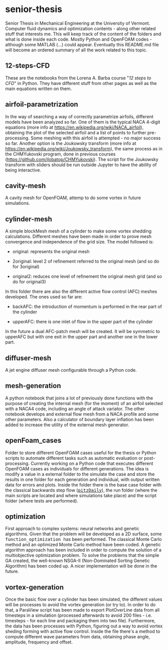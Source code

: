 # senior-thesis
Senior Thesis in Mechanical Engineering at the University of Vermont. Computer fluid dynamics and optimization contents - along other related stuff that interests me. This will keep track of the content of the folders and what is done inside each code. Mostly Python and OpenFOAM codes - although some MATLAB (...) could appear. Eventually this README.md file will become an ordered summary of all the work related to this topic.
 
## 12-steps-CFD
These are the notebooks from the Lorena A. Barba course "*12 steps to CFD*" in Python. They have different stuff from other pages as well as the main equations written on them.


## airfoil-parametrization
In the way of searching a way of correctly parametrize airfoils, different models have been analyzed so far. One of them is the typical NACA 4-digit equations (more info at <https://en.wikipedia.org/wiki/NACA_airfoil>), obtaining the plot of the selected airfoil and a list of points to further pre-processing. Some meshing with this airfoil is attempted - no major success so far. Another option is the Joukowsky transform (more info at <https://en.wikipedia.org/wiki/Joukowsky_transform>), the same process as in the CHMYukovski program, done in previous courses (<https://github.com/jlobatop/CHMYukovski>). The script for the Joukowsky transform with sliders should be run outside Jupyter to have the ability of being interactive.

## cavity-mesh
A cavity mesh for OpenFOAM, attemp to do some vortex in future simulations.

## cylinder-mesh
A simple blockMesh mesh of a cylinder to make some vortex shedding calculations. Different meshes have been made in order to prove mesh convergence and independence of the grid size. The model followed is: 

* original: represents the original mesh

* 2original: level 2 of refinement referred to the original mesh (and so do for 3original)

* original2: reduces one level of refinement the original mesh grid (and so do for original3)

In this folder there are also the different active flow control (AFC) meshes developed. The ones used so far are:

* backAFC: the introduction of momentum is performed in the rear part of the cylinder

* upperAFC: there is one inlet of flow in the upper part of the cylinder

In the future a dual AFC-patch mesh will be created. It will be symmetric to upperAFC but with one exit in the upper part and another one in the lower part. 

## diffuser-mesh
A jet engine diffuser mesh configurable through a Python code.

## mesh-generation
A python notebook that joins a lot of previously done functions with the purpose of creating the internal mesh (for the moment) of an airfoil selected with a NACA4 code, including an angle of attack variator. The other notebook develops and external flow mesh from a NACA profile and some other parameters. Also a calculator of boundary layer inflation has been added to increase the utility of the external mesh generator.


## openFoam_cases
Folder to store different OpenFOAM cases useful for the thesis or Python scripts to automate different tasks such as automatic evaluation or post-processing. Currently working on a Python code that executes different OpenFOAM cases as individuals for different generations. The idea is modify a value in a external folder to the simulate the case and store the results in one folder for each generation and individual, with output written data for errors and plots. Inside the folder there is the base case folder with the classical backwards step flow (<tt>[pitzDaily](https://www.cfdsupport.com/OpenFOAM-Training-by-CFD-Support/openfoam-tutorial-backward-facing-step-pitzDaily-velocity-magnitude.png)</tt>), the run folder (where the main scripts are located and where simulations take place) and the script folder (where tests are performed).


## optimization
First approach to complex systems: neural networks and genetic algorithms. Given that the problem will be developed as a 2D surface, some <tt> function_optimization </tt> has been performed. The classical Monte Carlo method and an optimized Monte Carlo method have been coded. A genetic algorithm approach has been included in order to compute the solution of a multiobjective optimization problem. To solve the problems that the simple GA created, the well-known NSGA-II (Non-Dominated Sorting Genetic Algorithm) has been coded up. A nicer implementation will be done in the future.


## vortex-generation
Once the basic flow over a cylinder has been simulated, the different values will be processes to avoid the vortex generation (or try to). In order to do that, a ParaView script has been made to export PlotOverLine data from all timesteps in a simulation (processed afterwards to avoid 200 files - i.e. timesteps - for each line and packaging them into two file). Furthermore, the data has been processes with Python, figuring out a way to avoid vortex sheding forming with active flow control. Inside the file there's a method to compute different wave parameters from data, obtaining phase angle, amplitude, frequency and offset. 
